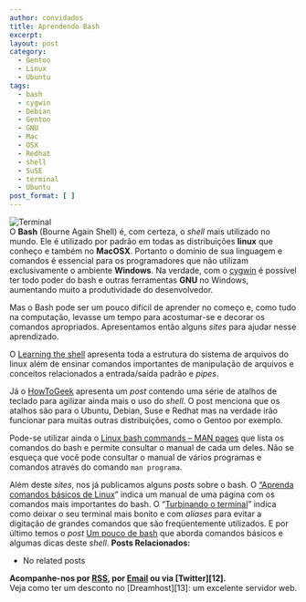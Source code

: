 ```yaml
---
author: convidados
title: Aprendendo Bash
excerpt:
layout: post
category:
  - Gentoo
  - Linux
  - Ubuntu
tags:
  - bash
  - cygwin
  - Debian
  - Gentoo
  - GNU
  - Mac
  - OSX
  - Redhat
  - shell
  - SuSE
  - terminal
  - Ubuntu
post_format: [ ]
---
```

![Terminal][1]  
O **Bash** (Bourne Again Shell) é, com certeza, o *shell* mais utilizado no mundo. Ele é utilizado por padrão em todas as distribuições **linux** que conheço e também no **MacOSX**. Portanto o domínio de sua linguagem e comandos é essencial para os programadores que não utilizam exclusivamente o ambiente **Windows**. Na verdade, com o [cygwin][2] é possível ter todo poder do bash e outras ferramentas **GNU** no Windows, aumentando muito a produtividade do desenvolvedor.



Mas o Bash pode ser um pouco difícil de aprender no começo e, como tudo na computação, levasse um tempo para acostumar-se e decorar os comandos apropriados. Apresentamos então alguns *sites* para ajudar nesse aprendizado.

O [Learning the shell][3] apresenta toda a estrutura do sistema de arquivos do linux além de ensinar comandos importantes de manipulação de arquivos e conceitos relacionados a entrada/saída padrão e *pipes*.

Já o [HowToGeek][4] apresenta um *post* contendo uma série de atalhos de teclado para agilizar ainda mais o uso do *shell*. O post menciona que os atalhos são para o Ubuntu, Debian, Suse e Redhat mas na verdade irão funcionar para muitas outras distribuições, como o Gentoo por exemplo.

Pode-se utilizar ainda o [Linux bash commands – MAN pages][5] que lista os comandos do bash e permite consultar o manual de cada um deles. Não se esqueça que você pode consultar o manual de vários programas e comandos através do comando `man programa`.

Além deste *sites*, nos já publicamos alguns *posts* sobre o bash. O [“Aprenda comandos básicos de Linux][6]” indica um manual de uma página com os comandos mais importantes do bash. O “[Turbinando o terminal][7]” indica como deixar o seu terminal mais bonito e com *aliases* para evitar a digitação de grandes comandos que são freqüentemente utilizados. E por último temos o *post* [Um pouco de bash][8] que aborda comandos básicos e algumas dicas deste *shell*. 
**Posts Relacionados:** 
*   No related posts









**Acompanhe-nos por [ RSS][10], por [Email][11] ou via [Twitter][12].**  
Veja como ter um desconto no [Dreamhost][13]: um excelente servidor web.

 [1]: http://vidageek.net/wp-content/uploads/2008/02/terminal.png
 [2]: http://cygwin.com/ "cygwin"
 [3]: http://linuxcommand.org/learning_the_shell.php "Learning the shell"
 [4]: http://www.howtogeek.com/howto/ubuntu/keyboard-shortcuts-for-bash-command-shell-for-ubuntu-debian-suse-redhat-linux-etc/ "HowToGeek"
 [5]: http://www.ss64.com/bash/ "Linux bash commands - MAN pages"
 [6]: http://vidageek.net/2008/02/27/aprenda-comandos-basicos-de-linux/ "Aprenda comandos básicos de Linux"
 [7]: http://vidageek.net/2007/07/28/turbinando-o-terminal/ "Turbinando o terminal"
 [8]: http://vidageek.net/2007/03/17/um-pouco-de-bash-parte-i/ "Um pouco de bash"
 [9]: https://twitter.com/share
 [10]: http://feeds.feedburner.com/VidaGeek
 [11]: http://feedburner.google.com/fb/a/mailverify?uri=VidaGeek&loc=pt_BR


